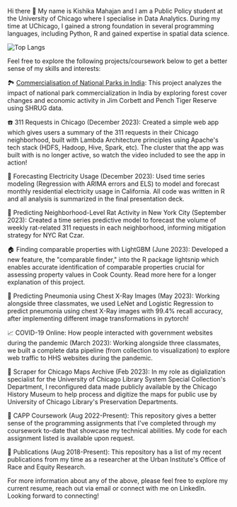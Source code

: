 Hi there 👋
My name is Kishika Mahajan and I am a Public Policy student at the University of Chicago where I specialise in Data Analytics. During my time at UChicago, I gained a strong foundation in several programming languages, including Python, R and gained expertise in spatial data science. 

![Top Langs](https://github-readme-stats.vercel.app/api/top-langs/?username=kishikamahajan&exclude_repo=github-readme-stats,kishikamahajan.github.io&layout=compact)

Feel free to explore the following projects/coursework below to get a better sense of my skills and interests:

🏞️ [Commercialisation of National Parks in India]([https://github.com/kishikamahajan/commercialisation_national_park]): This project analyzes the impact of national park commercialization in India by exploring forest cover changes and economic activity in Jim Corbett and Pench Tiger Reserve using SHRUG data.

☎️ 311 Requests in Chicago (December 2023): Created a simple web app which gives users a summary of the 311 requests in their Chicago neighborhood, built with Lambda Architecture principles using Apache's tech stack (HDFS, Hadoop, Hive, Spark, etc). The cluster that the app was built with is no longer active, so watch the video included to see the app in action!

🔌 Forecasting Electricity Usage (December 2023): Used time series modeling (Regression with ARIMA errors and ELS) to model and forecast monthly residential electricity usage in California. All code was written in R and all analysis is summarized in the final presentation deck.

🐀 Predicting Neighborhood-Level Rat Activity in New York City (September 2023): Created a time series predictive model to forecast the volume of weekly rat-related 311 requests in each neighborhood, informing mitigation strategy for NYC Rat Czar.

🏠 Finding comparable properties with LightGBM (June 2023): Developed a new feature, the "comparable finder," into the R package lightsnip which enables accurate identification of comparable properties crucial for assessing property values in Cook County. Read more here for a longer explanation of this project.

🩻 Predicting Pneumonia using Chest X-Ray Images (May 2023): Working alongside three classmates, we used LeNet and Logistic Regression to predict pneumonia using chest X-Ray images with 99.4% recall accuracy, after implementing different image transformations in pytorch!

📈 COVID-19 Online: How people interacted with government websites during the pandemic (March 2023): Working alongside three classmates, we built a complete data pipeline (from collection to visualization) to explore web traffic to HHS websites during the pandemic.

📖 Scraper for Chicago Maps Archive (Feb 2023): In my role as digialization specialist for the University of Chicago Library System Special Collection's Department, I reconfigured data made publicly available by the Chicago History Museum to help process and digitize the maps for public use by University of Chicago Library's Preservation Departments.

📓 CAPP Coursework (Aug 2022-Present): This repository gives a better sense of the programming assignments that I've completed through my coursework to-date that showcase my technical abilities. My code for each assignment listed is available upon request.

📝 Publications (Aug 2018-Present): This repository has a list of my recent publications from my time as a researcher at the Urban Institute's Office of Race and Equity Research.

For more information about any of the above, please feel free to explore my current resume, reach out via email or connect with me on LinkedIn. Looking forward to connecting!
